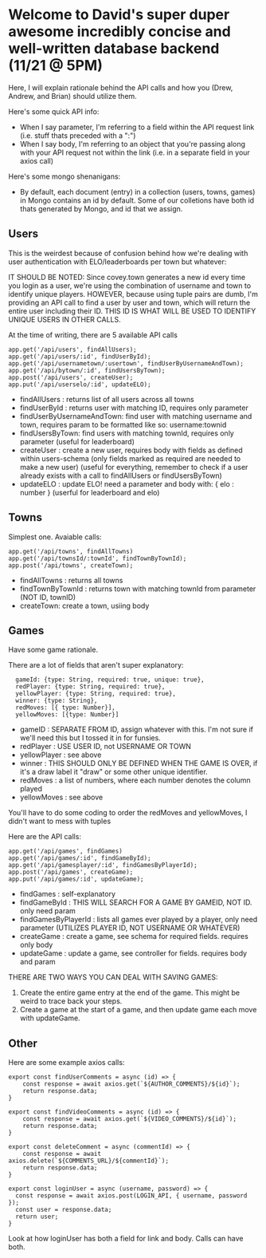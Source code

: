 # Welcome to David's super duper awesome incredibly concise and well-written database backend (11/21 @ 5PM)

Here, I will explain rationale behind the API calls and how you (Drew, Andrew, and Brian) should utilize them.

Here's some quick API info:
- When I say parameter, I'm referring to a field within the API request link (i.e. stuff thats preceded with a ":")
- When I say body, I'm referring to an object that you're passing along with your API request not within the link (i.e. in a separate field in your axios call)

Here's some mongo shenanigans:
- By default, each document (entry) in a collection (users, towns, games) in Mongo contains an id by default. Some of our colletions have both id thats generated by Mongo, and id that we assign.

## Users

This is the weirdest because of confusion behind how we're dealing with user authentication with ELO/leaderboards per town but whatever:

IT SHOULD BE NOTED: Since covey.town generates a new id every time you login as a user, we're using the combination of username and town to identify unique players. HOWEVER, because using tuple pairs are dumb, I'm providing an API call to find a user by user and town, which will return the entire user including their ID. THIS ID IS WHAT WILL BE USED TO IDENTIFY UNIQUE USERS IN OTHER CALLS.

At the time of writing, there are 5 available API calls

    app.get('/api/users', findAllUsers);
    app.get('/api/users/:id', findUserById);
    app.get('/api/usernametown/:usertown', findUserByUsernameAndTown);
    app.get('/api/bytown/:id', findUsersByTown);
    app.post('/api/users', createUser);
    app.put('/api/userselo/:id', updateELO);
    
- findAllUsers : returns list of all users across all towns
- findUserById : returns user with matching ID, requires only parameter
- findUserByUsernameAndTown: find user with matching username and town, requires param to be formatted like so: username:townid
- findUsersByTown: find users with matching townId, requires only parameter (useful for leaderboard)
- createUser : create a new user, requires body with fields as defined within users-schema (only fields marked as required are needed to make a new user) (useful for everything, remember to check if a user already exists with a call to findAllUsers or findUsersByTown)
- updateELO : update ELO! need a parameter and body with: { elo : number } (userful for leaderboard and elo)

## Towns

Simplest one. Avaiable calls:

    app.get('/api/towns', findAllTowns)
    app.get('/api/townsId/:townId', findTownByTownId);
    app.post('/api/towns', createTown);

- findAllTowns : returns all towns
- findTownByTownId : returns town with matching townId from parameter (NOT ID, townID)
- createTown: create a town, usiing body

## Games

Have some game rationale.

There are a lot of fields that aren't super explanatory:
```
  gameId: {type: String, required: true, unique: true},
  redPlayer: {type: String, required: true},
  yellowPlayer: {type: String, required: true},
  winner: {type: String},
  redMoves: [{ type: Number}],
  yellowMoves: [{type: Number}]
```

- gameID : SEPARATE FROM ID, assign whatever with this. I'm not sure if we'll need this but I tossed it in for funsies.
- redPlayer : USE USER ID, not USERNAME OR TOWN
- yellowPlayer : see above
- winner : THIS SHOULD ONLY BE DEFINED WHEN THE GAME IS OVER, if it's a draw label it "draw" or some other unique identifier.
- redMoves : a list of numbers, where each number denotes the column played
- yellowMoves : see above

You'll have to do some coding to order the redMoves and yellowMoves, I didn't want to mess with tuples

Here are the API calls:

    app.get('/api/games', findGames)
    app.get('/api/games/:id', findGameById);
    app.get('/api/gamesplayer/:id', findGamesByPlayerId);
    app.post('/api/games', createGame);
    app.put('/api/games/:id', updateGame);

- findGames : self-explanatory
- findGameById : THIS WILL SEARCH FOR A GAME BY GAMEID, NOT ID. only need param
- findGamesByPlayerId : lists all games ever played by a player, only need parameter (UTILIZES PLAYER ID, NOT USERNAME OR WHATEVER)
- createGame : create a game, see schema for required fields. requires only body
- updateGame : update a game, see controller for fields. requires body and param

THERE ARE TWO WAYS YOU CAN DEAL WITH SAVING GAMES:
1. Create the entire game entry at the end of the game. This might be weird to trace back your steps.
2. Create a game at the start of a game, and then update game each move with updateGame. 

## Other

Here are some example axios calls:
```
export const findUserComments = async (id) => {
    const response = await axios.get(`${AUTHOR_COMMENTS}/${id}`);
    return response.data;
}

export const findVideoComments = async (id) => {
    const response = await axios.get(`${VIDEO_COMMENTS}/${id}`);
    return response.data;
}

export const deleteComment = async (commentId) => {
    const response = await axios.delete(`${COMMENTS_URL}/${commentId}`);
    return response.data;
}

export const loginUser = async (username, password) => {
  const response = await axios.post(LOGIN_API, { username, password });
  const user = response.data;
  return user;
}
```

Look at how loginUser has both a field for link and body. Calls can have both.
